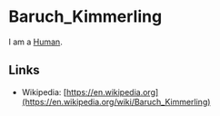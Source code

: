 # Baruch_Kimmerling

I am a [Human](40000001.md).

## Links

- Wikipedia: [https://en.wikipedia.org](https://en.wikipedia.org/wiki/Baruch_Kimmerling)

